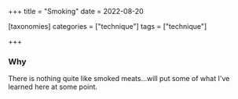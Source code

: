 +++
title = "Smoking"
date = 2022-08-20

[taxonomies]
categories = ["technique"]
tags = ["technique"]

+++


### Why

There is nothing quite like smoked meats...will put some of what I've learned here at some point.
